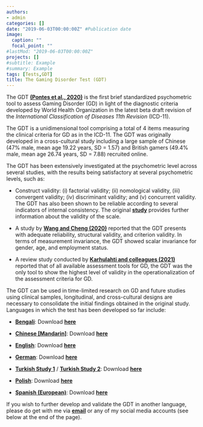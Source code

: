 ```yaml
---
authors:
- admin
categories: []
date: "2019-06-03T00:00:00Z" #Publication date
image:
  caption: ""
  focal_point: ""
#lastMod: "2019-06-03T00:00:00Z" 
projects: []
#subtitle: Example
#summary: Example
tags: [Tests,GDT]
title: The Gaming Disorder Test (GDT)
---
```

The GDT **[(Pontes et al., 2020)](https://doi.org/10.1007/s11469-019-00088-z)** is the first brief standardized psychometric tool to assess Gaming Disorder (GD) in light of the diagnostic criteria developed by World Health Organization in the latest beta draft revision of the _International Classification of Diseases 11th Revision_ (ICD-11).

The GDT is a unidimensional tool comprising a total of 4 items measuring the clinical criteria for GD as in the ICD-11. The GDT was originally developed in a cross-cultural study including a large sample of Chinese (47% male, mean age 19.22 years, SD = 1.57) and British gamers (49.4% male, mean age 26.74 years, SD = 7.88) recruited online.

The GDT has been extensively investigated at the psychometric level across several studies, with the results being satisfactory at several psychometric levels, such as:

* Construct validity: (i) factorial validity; (ii) nomological validity, (iii) convergent validity; (iv) discriminant validity; and (v) concurrent validity. The GDT has also been shown to be reliable according to several indicators of internal consistency. The original **[study](https://doi.org/10.1007/s11469-019-00088-z)** provides further information about the validity of the scale.

* A study by **[Wang and Cheng (2020)](https://doi.org/10.3389/fpsyt.2020.577366)** reported that the GDT presents with adequate reliability, structural validity, and criterion validity. In terms of measurement invariance, the GDT showed scalar invariance for gender, age, and employment status.

* A review study conducted by **[Karhulahti and colleagues (2021)](https://doi.org/10.1177/10731911211055435)** reported that of all available assessment tools for GD, the GDT was the only tool to show the highest level of validity in the operationalization of the assessment criteria for GD.

The GDT can be used in time-limited research on GD and future studies using clinical samples, longitudinal, and cross-cultural designs are necessary to consolidate the initial findings obtained in the original study. Languages in which the test has been developed so far include:

* **[Bengali](https://doi.org/10.1371/journal.pone.0279062)**: Download  **[here](https://osf.io/gm4b3)**

* **[Chinese [Mandarin]](https://doi.org/10.1007/s11469-019-00088-z)**: Download  **[here](https://drive.proton.me/urls/3NTMET86WR#cfKa1Fv9cQBi)**

* **[English](https://doi.org/10.1007/s11469-019-00088-z)**: Download  **[here](https://drive.proton.me/urls/7E7CXQR0KR#zo62ZGoGgN0U)**

* **[German](https://doi.org/10.3390/jcm8101691)**: Download **[here](https://drive.proton.me/urls/QGCZERY8B8#iSwuFPyAZyt4)**

* **[Turkish Study 1](http://hdl.handle.net/20.500.12416/4617)** / **[Turkish Study 2](https://dusunenadamdergisi.org/article/1519)**: Download **[here](https://drive.proton.me/urls/SWFF4T7ZTM#zrFNnwzdJf7p)**

* **[Polish](https://doi.org/10.1007/s11469-022-00929-4)**: Download **[here](https://drive.proton.me/urls/NX6PKNC7BG#hc43fuysMAE9)**

* **[Spanish (European)](https://doi.org/10.1007/s11469-021-00704-x)**: Download **[here](https://drive.proton.me/urls/01GHX6STW0#VYCjaC38Qelm)**

If you wish to further develop and validate the GDT in another language, please do get with me via **[email](mailto:contactme@halleypontes.com)** or any of my social media accounts (see below at the end of the page).